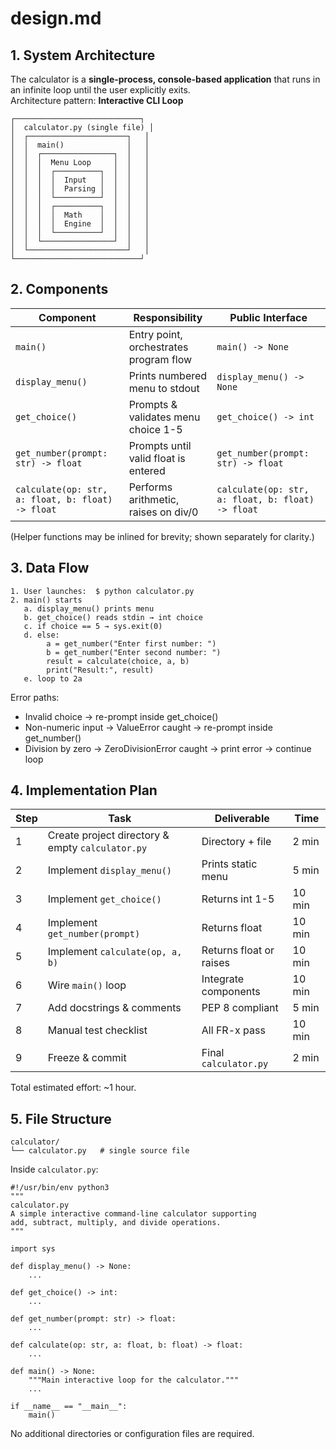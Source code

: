 # design.md

## 1. System Architecture

The calculator is a **single-process, console-based application** that runs in an infinite loop until the user explicitly exits.  
Architecture pattern: **Interactive CLI Loop**

```
┌────────────────────────────┐
│  calculator.py (single file) │
│  ┌──────────────────────┐   │
│  │  main()              │   │
│  │  ┌────────────────┐  │   │
│  │  │  Menu Loop     │  │   │
│  │  │  ┌──────────┐  │  │   │
│  │  │  │  Input   │  │  │   │
│  │  │  │  Parsing │  │  │   │
│  │  │  └──────────┘  │  │   │
│  │  │  ┌──────────┐  │  │   │
│  │  │  │  Math    │  │  │   │
│  │  │  │  Engine  │  │  │   │
│  │  │  └──────────┘  │  │   │
│  │  └────────────────┘  │   │
│  └──────────────────────┘   │
└────────────────────────────┘
```

## 2. Components

| Component | Responsibility | Public Interface |
|---|---|---|
| `main()` | Entry point, orchestrates program flow | `main() -> None` |
| `display_menu()` | Prints numbered menu to stdout | `display_menu() -> None` |
| `get_choice()` | Prompts & validates menu choice 1-5 | `get_choice() -> int` |
| `get_number(prompt: str) -> float` | Prompts until valid float is entered | `get_number(prompt: str) -> float` |
| `calculate(op: str, a: float, b: float) -> float` | Performs arithmetic, raises on div/0 | `calculate(op: str, a: float, b: float) -> float` |

(Helper functions may be inlined for brevity; shown separately for clarity.)

## 3. Data Flow

```
1. User launches:  $ python calculator.py
2. main() starts
   a. display_menu() prints menu
   b. get_choice() reads stdin → int choice
   c. if choice == 5 → sys.exit(0)
   d. else:
        a = get_number("Enter first number: ")
        b = get_number("Enter second number: ")
        result = calculate(choice, a, b)
        print("Result:", result)
   e. loop to 2a
```

Error paths:
- Invalid choice → re-prompt inside get_choice()
- Non-numeric input → ValueError caught → re-prompt inside get_number()
- Division by zero → ZeroDivisionError caught → print error → continue loop

## 4. Implementation Plan

| Step | Task | Deliverable | Time |
|---|---|---|---|
| 1 | Create project directory & empty `calculator.py` | Directory + file | 2 min |
| 2 | Implement `display_menu()` | Prints static menu | 5 min |
| 3 | Implement `get_choice()` | Returns int 1-5 | 10 min |
| 4 | Implement `get_number(prompt)` | Returns float | 10 min |
| 5 | Implement `calculate(op, a, b)` | Returns float or raises | 10 min |
| 6 | Wire `main()` loop | Integrate components | 10 min |
| 7 | Add docstrings & comments | PEP 8 compliant | 5 min |
| 8 | Manual test checklist | All FR-x pass | 10 min |
| 9 | Freeze & commit | Final `calculator.py` | 2 min |

Total estimated effort: ~1 hour.

## 5. File Structure

```
calculator/
└── calculator.py   # single source file
```

Inside `calculator.py`:

```
#!/usr/bin/env python3
"""
calculator.py
A simple interactive command-line calculator supporting
add, subtract, multiply, and divide operations.
"""

import sys

def display_menu() -> None:
    ...

def get_choice() -> int:
    ...

def get_number(prompt: str) -> float:
    ...

def calculate(op: str, a: float, b: float) -> float:
    ...

def main() -> None:
    """Main interactive loop for the calculator."""
    ...

if __name__ == "__main__":
    main()
```

No additional directories or configuration files are required.
